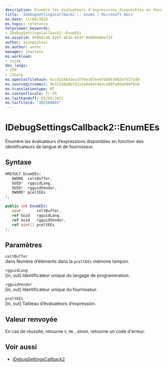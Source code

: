 ```yaml
---
description: Énumère les évaluateurs d’expressions disponibles en fonction des identificateurs de langue et de fournisseur.
title: 'IDebugSettingsCallback2 :: enums | Microsoft Docs'
ms.date: 11/04/2016
ms.topic: reference
helpviewer_keywords:
- IDebugSettingsCallback2::EnumEEs
ms.assetid: 9f884c49-426f-461b-b547-9d909486e73f
author: acangialosi
ms.author: anthc
manager: jmartens
ms.workload:
- vssdk
dev_langs:
- CPP
- CSharp
ms.openlocfilehash: 6ccd154643ece5f9ec87ee0fdb063082e7d371d8
ms.sourcegitcommit: 4b323a8a8bfd1a1a9e84f4b4ca88fa8da690f656
ms.translationtype: MT
ms.contentlocale: fr-FR
ms.lasthandoff: 03/05/2021
ms.locfileid: "102168801"
---
```

# <a name="idebugsettingscallback2enumees"></a>IDebugSettingsCallback2::EnumEEs
Énumère les évaluateurs d’expressions disponibles en fonction des identificateurs de langue et de fournisseur.

## <a name="syntax"></a>Syntaxe

```cpp
HRESULT EnumEEs(
   DWORD  celtBuffer,
   GUID*  rgguidLang,
   GUID*  rgguidVendor,
   DWORD* pceltEEs
);
```

```csharp
public int EnumEEs(
   uint       celtBuffer,
   ref Guid   rgguidLang,
   ref Guid   rgguidVendor,
   ref uint[] pceltEEs
);
```

## <a name="parameters"></a>Paramètres
`celtBuffer`\
dans Nombre d’éléments dans la `pceltEEs` mémoire tampon.

`rgguidLang`\
[in, out] Identificateur unique du langage de programmation.

`rgguidVendor`\
[in, out] Identificateur unique du fournisseur.

`pceltEEs`\
[in, out] Tableau d’évaluateurs d’expression.

## <a name="return-value"></a>Valeur renvoyée
 En cas de réussite, retourne `S_OK` , sinon, retourne un code d'erreur.

## <a name="see-also"></a>Voir aussi
- [IDebugSettingsCallback2](../../../extensibility/debugger/reference/idebugsettingscallback2.md)

